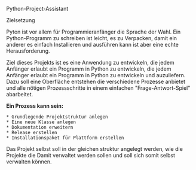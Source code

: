 Python-Project-Assistant

Zielsetzung

Pyton ist vor allem für Programmieranfänger die Sprache der Wahl. Ein Python-Programm zu schreiben ist leicht,
es zu Verpacken, damit ein anderer es einfach Installieren und ausführen kann ist aber eine echte Herausforderung.

Ziel dieses Projekts ist es eine Anwendung zu entwickeln, die jedem Anfänger erlaubt ein Programm in Python zu 
entwickeln, die jedem Anfänger erlaubt ein Programm in Python zu entwickeln und auzuliefern.
Dazu soll eine Oberfläche entstehen die verschiedene Prozesse anbietet und alle nötigen Prozessschritte in einem 
einfachen "Frage-Antwort-Spiel" abarbeitet.


**Ein Prozess kann sein:**

    * Grundlegende Projektstruktur anlegen
    * Eine neue Klasse anlegen
    * Dokumentation erweitern
    * Release erstellen
    * Installationspaket für Plattform erstellen
    
Das Projekt selbst soll in der gleichen struktur angelegt werden, wie die Projekte die Damit verwaltet werden sollen
und soll sich somit selbst verwalten können.
